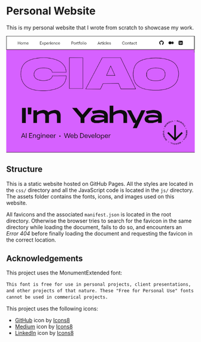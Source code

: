 # Personal Website

This is my personal website that I wrote from scratch to showcase my work.

<img src="assets/preview/preview.png" width="700">

## Structure

This is a static website hosted on GitHub Pages. All the styles are located in the `css/` directory and all the JavaScript code is located in the `js/` directory. The assets folder contains the fonts, icons, and images used on this website.

All favicons and the associated `manifest.json` is located in the root directory. Otherwise the browser tries to search for the favicon in the same directory while loading the document, fails to do so, and encounters an _Error 404_ before finally loading the document and requesting the favicon in the correct location.

## Acknowledgements

This project uses the MonumentExtended font:

```txt
This font is free for use in personal projects, client presentations,
and other projects of that nature. These "Free for Personal Use" fonts
cannot be used in commerical projects.
```

This project uses the following icons:

- [GitHub](https://icons8.com/icon/3tC9EQumUAuq/github) icon by [Icons8](https://icons8.com)
- [Medium](https://icons8.com/icon/wYiGNIiB4OKj/medium) icon by [Icons8](https://icons8.com)
- [LinkedIn](https://icons8.com/icon/IuI5Yd3J3qcC/linkedin) icon by [Icons8](https://icons8.com)
